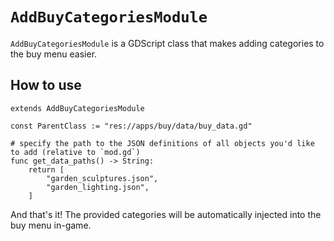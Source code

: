 # `AddBuyCategoriesModule`

`AddBuyCategoriesModule` is a GDScript class that makes adding categories to the buy menu easier.

## How to use

```
extends AddBuyCategoriesModule

const ParentClass := "res://apps/buy/data/buy_data.gd"

# specify the path to the JSON definitions of all objects you'd like to add (relative to `mod.gd`)
func get_data_paths() -> String:
    return [
        "garden_sculptures.json",
        "garden_lighting.json",
    ]
```

And that's it! The provided categories will be automatically injected into the buy menu in-game.